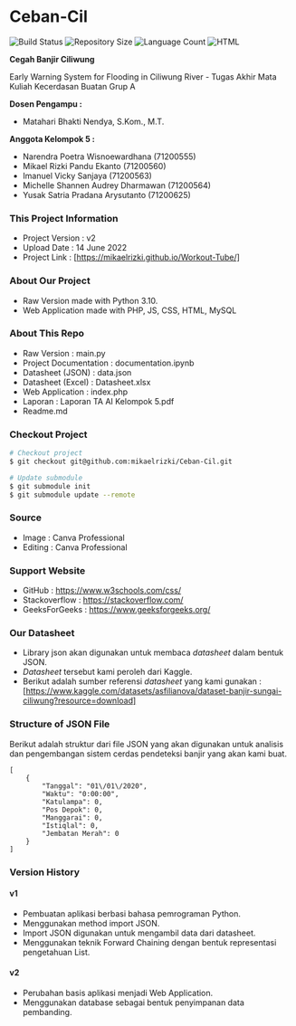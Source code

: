 # Ceban-Cil

![Build Status](https://img.shields.io/github/workflow/status/mikaelrizki/Ceban-Cil/pages%20build%20and%20deployment?style=for-the-badge)
![Repository Size](https://img.shields.io/github/repo-size/mikaelrizki/Ceban-Cil?color=orange&style=for-the-badge)
![Language Count](https://img.shields.io/github/languages/count/mikaelrizki/Ceban-Cil?color=red&style=for-the-badge)
![HTML](https://img.shields.io/github/languages/top/mikaelrizki/Ceban-Cil?color=red&style=for-the-badge)

**Cegah Banjir Ciliwung**

Early Warning System for Flooding in Ciliwung River - Tugas Akhir Mata Kuliah Kecerdasan Buatan Grup A

**Dosen Pengampu :** 
- Matahari Bhakti Nendya, S.Kom., M.T.

**Anggota Kelompok 5 :**
- Narendra Poetra Wisnoewardhana    (71200555)
- Mikael Rizki Pandu Ekanto         (71200560)
- Imanuel Vicky Sanjaya             (71200563)
- Michelle Shannen Audrey Dharmawan (71200564)
- Yusak Satria Pradana Arysutanto   (71200625)

### This Project Information
- Project Version : v2
- Upload Date     : 14 June 2022
- Project Link    : [https://mikaelrizki.github.io/Workout-Tube/]

### About Our Project
- Raw Version made with Python 3.10.
- Web Application made with PHP, JS, CSS, HTML, MySQL

### About This Repo
- Raw Version : main.py
- Project Documentation : documentation.ipynb
- Datasheet (JSON) : data.json
- Datasheet (Excel) : Datasheet.xlsx
- Web Application : index.php
- Laporan : Laporan TA AI Kelompok 5.pdf
- Readme.md

### Checkout Project

```bash
# Checkout project
$ git checkout git@github.com:mikaelrizki/Ceban-Cil.git

# Update submodule
$ git submodule init
$ git submodule update --remote
```

### Source
- Image    : Canva Professional
- Editing  : Canva Professional 

### Support Website
- GitHub        : https://www.w3schools.com/css/
- Stackoverflow : https://stackoverflow.com/
- GeeksForGeeks : https://www.geeksforgeeks.org/

### Our Datasheet
- Library json akan digunakan untuk membaca _datasheet_ dalam bentuk JSON.
- _Datasheet_ tersebut kami peroleh dari Kaggle. 
- Berikut adalah sumber referensi _datasheet_ yang kami gunakan :
[https://www.kaggle.com/datasets/asfilianova/dataset-banjir-sungai-ciliwung?resource=download]

### Structure of JSON File
Berikut adalah struktur dari file JSON yang akan digunakan untuk analisis dan pengembangan sistem cerdas pendeteksi banjir yang akan kami buat.
```
[
    {
        "Tanggal": "01\/01\/2020",
        "Waktu": "0:00:00",
        "Katulampa": 0,
        "Pos Depok": 0,
        "Manggarai": 0,
        "Istiqlal": 0,
        "Jembatan Merah": 0
    }
]
```

### Version History
#### v1
- Pembuatan aplikasi berbasi bahasa pemrograman Python.
- Menggunakan method import JSON.
- Import JSON digunakan untuk mengambil data dari datasheet.
- Menggunakan teknik Forward Chaining dengan bentuk representasi pengetahuan List.

#### v2
- Perubahan basis aplikasi menjadi Web Application.
- Menggunakan database sebagai bentuk penyimpanan data pembanding.
